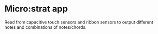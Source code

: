 Micro:strat app
==============

Read from capacitive touch sensors and ribbon sensors to output different notes and combinations of notes/chords.

